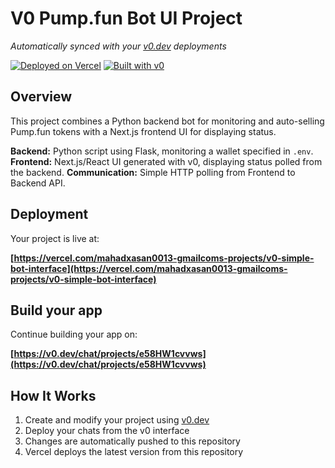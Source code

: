 # V0 Pump.fun Bot UI Project

*Automatically synced with your [v0.dev](https://v0.dev) deployments*

[![Deployed on Vercel](https://img.shields.io/badge/Deployed%20on-Vercel-black?style=for-the-badge&logo=vercel)](https://vercel.com/mahadxasan0013-gmailcoms-projects/v0-simple-bot-interface)
[![Built with v0](https://img.shields.io/badge/Built%20with-v0.dev-black?style=for-the-badge)](https://v0.dev/chat/projects/e58HW1cvvws)

## Overview

This project combines a Python backend bot for monitoring and auto-selling Pump.fun tokens with a Next.js frontend UI for displaying status.

**Backend:** Python script using Flask, monitoring a wallet specified in `.env`.
**Frontend:** Next.js/React UI generated with v0, displaying status polled from the backend.
**Communication:** Simple HTTP polling from Frontend to Backend API.

## Deployment

Your project is live at:

**[https://vercel.com/mahadxasan0013-gmailcoms-projects/v0-simple-bot-interface](https://vercel.com/mahadxasan0013-gmailcoms-projects/v0-simple-bot-interface)**

## Build your app

Continue building your app on:

**[https://v0.dev/chat/projects/e58HW1cvvws](https://v0.dev/chat/projects/e58HW1cvvws)**

## How It Works

1. Create and modify your project using [v0.dev](https://v0.dev)
2. Deploy your chats from the v0 interface
3. Changes are automatically pushed to this repository
4. Vercel deploys the latest version from this repository
